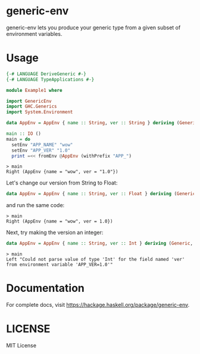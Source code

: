 # generic-env
generic-env lets you produce your generic type from a given subset of environment variables.

# Usage
```haskell
{-# LANGUAGE DeriveGeneric #-}
{-# LANGUAGE TypeApplications #-}

module Example1 where

import GenericEnv
import GHC.Generics
import System.Environment

data AppEnv = AppEnv { name :: String, ver :: String } deriving (Generic, Show)

main :: IO ()
main = do
  setEnv "APP_NAME" "wow"
  setEnv "APP_VER" "1.0"
  print =<< fromEnv @AppEnv (withPrefix "APP_")
```

```
> main
Right (AppEnv {name = "wow", ver = "1.0"})
```

Let's change our version from String to Float:
```haskell
data AppEnv = AppEnv { name :: String, ver :: Float } deriving (Generic, Show)
```
and run the same code:
```
> main
Right (AppEnv {name = "wow", ver = 1.0})
```

Next, try making the version an integer:
```haskell
data AppEnv = AppEnv { name :: String, ver :: Int } deriving (Generic, Show)
```

```
> main
Left "Could not parse value of type 'Int' for the field named 'ver' from environment variable 'APP_VER=1.0'"
```

# Documentation
For complete docs, visit https://hackage.haskell.org/package/generic-env.

# LICENSE
MIT License
